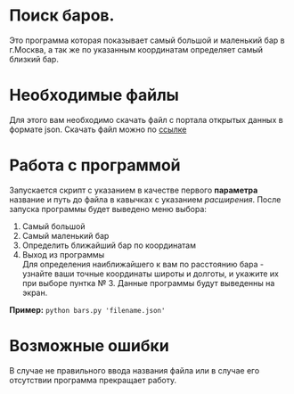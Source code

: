# Поиск баров.
Это программа которая показывает самый большой и маленький бар в г.Москва, а так же по указанным координатам определяет самый близкий бар. 
# Необходимые файлы
Для этого вам необходимо скачать файл с портала открытых данных в формате json.
Скачать файл можно по [ссылке](http://data.mos.ru/opendata/export/1796/json/2/1)  
# Работа с программой
Запускается скрипт с указанием в качестве первого **параметра** название и путь до файла в кавычках с указанием *расширения*. После запуска программы будет выведено меню выбора:  
1.  Самый большой   
2.  Самый маленький бар  
3.  Определить ближайший бар по координатам  
4.  Выход из программы  
Для определения наиближайшего к вам по расстоянию бара - узнайте ваши точные координаты широты и долготы, и укажите их при выборе пунтка № 3.
Данные программы будут выведенны на экран.  

**Пример:** `python bars.py 'filename.json'`
# Возможные ошибки
В случае не правильного ввода названия файла или в случае его отсутствии программа прекращает работу.
